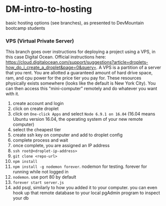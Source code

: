 # DM-intro-to-hosting
basic hosting options (see branches), as presented to DevMountain bootcamp students

### VPS (Virtual Private Server)
This branch goes over instructions for deploying a project using a VPS, in this case Digital Ocean. Official instructions here: https://cloud.digitalocean.com/support/suggestions?article=droplets-how_do_i_create_a_droplet&page=0&query=. A VPS is a partition of a server that you rent. You are allotted a guaranteed amount of hard drive space, ram, and cpu power for the price tier you pay for. These resources physically exists somewhere (looks like the default is New York City). You can then access this "mini-computer" remotely and do whatever you want with it.

1. create account and login
2. click on create droplet
3. click on `One-click Apps` and select `Node 6.9.1 on 16.04` (16.04 means Ubuntu version 16.04, the operating system of your new remote computer)
4. select the cheapest tier
5. create ssh key on computer and add to droplet config
6. complete process and wait
7. once complete, you are assigned an IP address
8. `ssh root@<droplet-ip-address>`
9. `git clone <repo-url>`
10. `npm install`
11. `npm install -g nodemon forever`. nodemon for testing. forever for running while not logged in
12. `nodemon`. use port 80 by default
13. `forever start server.js`
14. add psql, similarly to how you added it to your computer. you can even hook up that remote database to your local pgAdmin program to inspect your db
